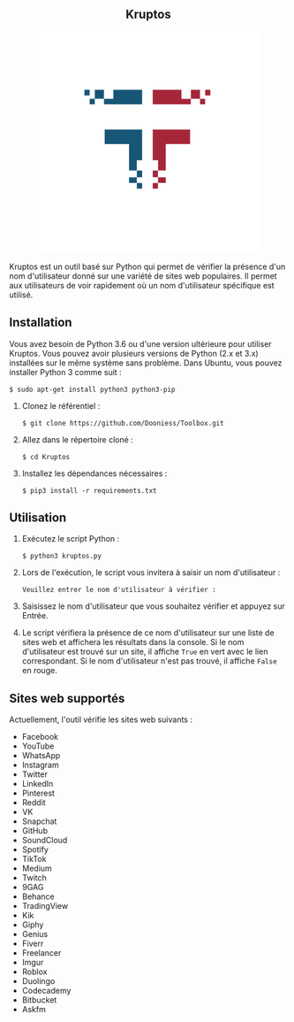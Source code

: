 <div align="center"><h2><b>Kruptos</b></h2></div>

<p align="center"><img src="..\logo.png" alt="Logo" width="400" height="400"></p>

Kruptos est un outil basé sur Python qui permet de vérifier la présence d'un nom d'utilisateur donné sur une variété de sites web populaires. Il permet aux utilisateurs de voir rapidement où un nom d'utilisateur spécifique est utilisé.

## Installation

Vous avez besoin de Python 3.6 ou d'une version ultérieure pour utiliser Kruptos. Vous pouvez avoir plusieurs versions de Python (2.x et 3.x) installées sur le même système sans problème. Dans Ubuntu, vous pouvez installer Python 3 comme suit :

    $ sudo apt-get install python3 python3-pip

1. Clonez le référentiel :

    ```
    $ git clone https://github.com/Dooniess/Toolbox.git
    ```
   
2. Allez dans le répertoire cloné :

    ```
    $ cd Kruptos
    ```

3. Installez les dépendances nécessaires :

    ```
    $ pip3 install -r requirements.txt
    ```

## Utilisation

1. Exécutez le script Python :

    ```
    $ python3 kruptos.py
    ```

2. Lors de l'exécution, le script vous invitera à saisir un nom d'utilisateur :

    ```
    Veuillez entrer le nom d'utilisateur à vérifier : 
    ```

3. Saisissez le nom d'utilisateur que vous souhaitez vérifier et appuyez sur Entrée.

4. Le script vérifiera la présence de ce nom d'utilisateur sur une liste de sites web et affichera les résultats dans la console. Si le nom d'utilisateur est trouvé sur un site, il affiche `True` en vert avec le lien correspondant. Si le nom d'utilisateur n'est pas trouvé, il affiche `False` en rouge.

## Sites web supportés

Actuellement, l'outil vérifie les sites web suivants :

- Facebook
- YouTube
- WhatsApp
- Instagram
- Twitter
- LinkedIn
- Pinterest
- Reddit
- VK
- Snapchat
- GitHub
- SoundCloud
- Spotify
- TikTok
- Medium
- Twitch
- 9GAG
- Behance
- TradingView
- Kik
- Giphy
- Genius
- Fiverr
- Freelancer
- Imgur
- Roblox
- Duolingo
- Codecademy
- Bitbucket
- Askfm